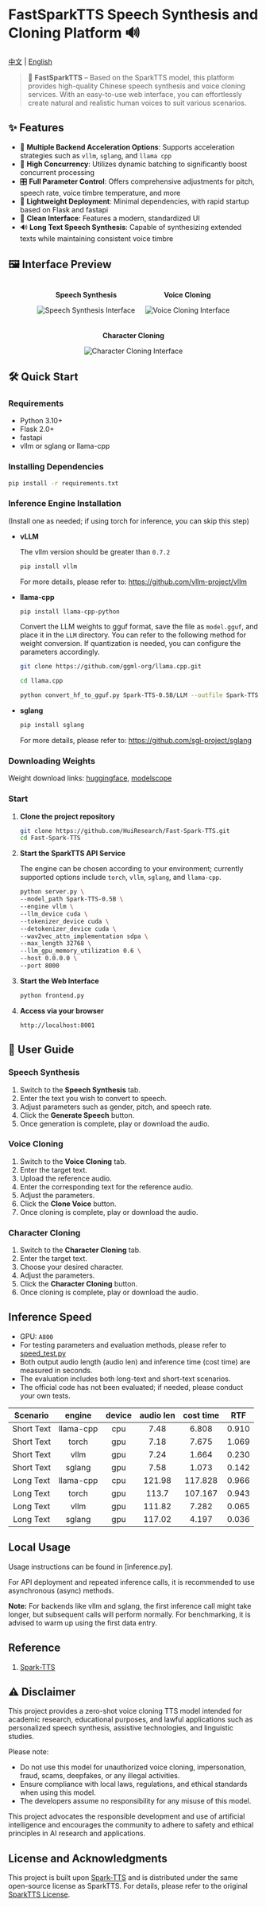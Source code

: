 # FastSparkTTS Speech Synthesis and Cloning Platform 🔊

[中文](README.MD) | [English](README_EN.MD)

> 🚀 **FastSparkTTS** – Based on the SparkTTS model, this platform provides high-quality Chinese speech synthesis and
> voice cloning services. With an easy-to-use web interface, you can effortlessly create natural and realistic human
> voices to suit various scenarios.

## ✨ Features

- 🚀 **Multiple Backend Acceleration Options**: Supports acceleration strategies such as `vllm`, `sglang`, and
  `llama cpp`
- 🎯 **High Concurrency**: Utilizes dynamic batching to significantly boost concurrent processing
- 🎛️ **Full Parameter Control**: Offers comprehensive adjustments for pitch, speech rate, voice timbre temperature, and
  more
- 📱 **Lightweight Deployment**: Minimal dependencies, with rapid startup based on Flask and fastapi
- 🎨 **Clean Interface**: Features a modern, standardized UI
- 🔊 **Long Text Speech Synthesis**: Capable of synthesizing extended texts while maintaining consistent voice timbre

## 🖼️ Interface Preview

<div style="display: flex; justify-content: center; align-items: center; gap: 20px; flex-wrap: wrap;">
  <div style="text-align: center;">
    <p><strong>Speech Synthesis</strong></p>    
    <img src="source/generate_ui.png" alt="Speech Synthesis Interface">
  </div>
  <div style="text-align: center;">
    <p><strong>Voice Cloning</strong></p>
    <img src="source/clone.png" alt="Voice Cloning Interface">
  </div>
  <div style="text-align: center;">
    <p><strong>Character Cloning</strong></p>
    <img src="source/role_clone.png" alt="Character Cloning Interface">
  </div>
</div>

## 🛠️ Quick Start

### Requirements

- Python 3.10+
- Flask 2.0+
- fastapi
- vllm or sglang or llama-cpp

### Installing Dependencies

```bash
pip install -r requirements.txt
```

### Inference Engine Installation

(Install one as needed; if using torch for inference, you can skip this step)

- **vLLM**

  The vllm version should be greater than `0.7.2`
  ```bash
  pip install vllm
  ```
  For more details, please refer to: https://github.com/vllm-project/vllm

- **llama-cpp**
  ```bash
  pip install llama-cpp-python
  ```
  Convert the LLM weights to gguf format, save the file as `model.gguf`, and place it in the `LLM` directory. You can
  refer to the following method for weight conversion. If quantization is needed, you can configure the parameters
  accordingly.
  ```bash
  git clone https://github.com/ggml-org/llama.cpp.git
  
  cd llama.cpp
  
  python convert_hf_to_gguf.py Spark-TTS-0.5B/LLM --outfile Spark-TTS-0.5B/LLM/model.gguf
  ```

- **sglang**
  ```bash
  pip install sglang
  ```
  For more details, please refer to: https://github.com/sgl-project/sglang

### Downloading Weights

Weight download
links: [huggingface](https://huggingface.co/SparkAudio/Spark-TTS-0.5B), [modelscope](https://modelscope.cn/models/SparkAudio/Spark-TTS-0.5B)

### Start

1. **Clone the project repository**

   ```bash
   git clone https://github.com/HuiResearch/Fast-Spark-TTS.git
   cd Fast-Spark-TTS
   ```

2. **Start the SparkTTS API Service**

   The engine can be chosen according to your environment; currently supported options include `torch`, `vllm`,
   `sglang`, and `llama-cpp`.
   ```bash
   python server.py \
   --model_path Spark-TTS-0.5B \
   --engine vllm \
   --llm_device cuda \
   --tokenizer_device cuda \
   --detokenizer_device cuda \
   --wav2vec_attn_implementation sdpa \
   --max_length 32768 \
   --llm_gpu_memory_utilization 0.6 \
   --host 0.0.0.0 \
   --port 8000
   ```

3. **Start the Web Interface**

   ```bash
   python frontend.py
   ```

4. **Access via your browser**

   ```
   http://localhost:8001
   ```

## 🚀 User Guide

### Speech Synthesis

1. Switch to the **Speech Synthesis** tab.
2. Enter the text you wish to convert to speech.
3. Adjust parameters such as gender, pitch, and speech rate.
4. Click the **Generate Speech** button.
5. Once generation is complete, play or download the audio.

### Voice Cloning

1. Switch to the **Voice Cloning** tab.
2. Enter the target text.
3. Upload the reference audio.
4. Enter the corresponding text for the reference audio.
5. Adjust the parameters.
6. Click the **Clone Voice** button.
7. Once cloning is complete, play or download the audio.

### Character Cloning

1. Switch to the **Character Cloning** tab.
2. Enter the target text.
3. Choose your desired character.
4. Adjust the parameters.
5. Click the **Character Cloning** button.
6. Once cloning is complete, play or download the audio.

## Inference Speed

- GPU: `A800`
- For testing parameters and evaluation methods, please refer to [speed_test.py](speed_test.py)
- Both output audio length (audio len) and inference time (cost time) are measured in seconds.
- The evaluation includes both long-text and short-text scenarios.
- The official code has not been evaluated; if needed, please conduct your own tests.

|  Scenario  |  engine   | device | audio len | cost time |  RTF  |
|:----------:|:---------:|:------:|:---------:|:---------:|:-----:|
| Short Text | llama-cpp |  cpu   |   7.48    |   6.808   | 0.910 |
| Short Text |   torch   |  gpu   |   7.18    |   7.675   | 1.069 |
| Short Text |   vllm    |  gpu   |   7.24    |   1.664   | 0.230 |
| Short Text |  sglang   |  gpu   |   7.58    |   1.073   | 0.142 |
| Long Text  | llama-cpp |  cpu   |  121.98   |  117.828  | 0.966 |
| Long Text  |   torch   |  gpu   |   113.7   |  107.167  | 0.943 |
| Long Text  |   vllm    |  gpu   |  111.82   |   7.282   | 0.065 |
| Long Text  |  sglang   |  gpu   |  117.02   |   4.197   | 0.036 |

## Local Usage

Usage instructions can be found in [inference.py].

For API deployment and repeated inference calls, it is recommended to use asynchronous (async) methods.

**Note:** For backends like vllm and sglang, the first inference call might take longer, but subsequent calls will
perform normally. For benchmarking, it is advised to warm up using the first data entry.

## Reference

1. [Spark-TTS](https://github.com/SparkAudio/Spark-TTS)

## ⚠️ Disclaimer

This project provides a zero-shot voice cloning TTS model intended for academic research, educational purposes, and
lawful applications such as personalized speech synthesis, assistive technologies, and linguistic studies.

Please note:

- Do not use this model for unauthorized voice cloning, impersonation, fraud, scams, deepfakes, or any illegal
  activities.
- Ensure compliance with local laws, regulations, and ethical standards when using this model.
- The developers assume no responsibility for any misuse of this model.

This project advocates the responsible development and use of artificial intelligence and encourages the community to
adhere to safety and ethical principles in AI research and applications.

## License and Acknowledgments

This project is built upon [Spark-TTS](https://github.com/SparkAudio/Spark-TTS) and is distributed under the same
open-source license as SparkTTS. For details, please refer to the
original [SparkTTS License](https://github.com/SparkAudio/Spark-TTS/blob/main/LICENSE).